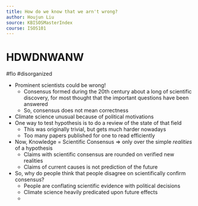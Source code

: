 ```yaml
---
title: How do we know that we arn't wrong?
author: Houjun Liu
source: KBISOSMasterIndex
course: ISOS101
---
```


# HDWDNWANW

#flo #disorganized 

* Prominent scientists could be wrong!
	* Consensus formed during the 20th century about a long of scientific discovery, for most thought that the important questions have been answered
	* So, consensus does not mean correctness
* Climate science unusual because of political motivations
* One way to test hypothesis is to do a review of the state of that field
	*  This was originally trivial, but gets much harder nowadays
	*  Too many papers published for one to read efficiently
* Now, Knowledge = Scientific Consensus => only over the simple _realities_ of a hypothesis
	* Claims with scientific consensus are rounded on verified new realities
	* Claims of current causes is not prediction of the future
* So, why do people think that people disagree on scientifically confirm consensus?
	* People are conflating scientific evidence with political decisions
	* Climate science heavily predicated upon future effects
	* 
